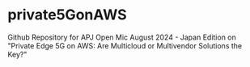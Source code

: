 # private5GonAWS
Github Repository for APJ Open Mic August 2024 - Japan Edition on "Private Edge 5G on AWS: Are Multicloud or Multivendor Solutions the Key?"
